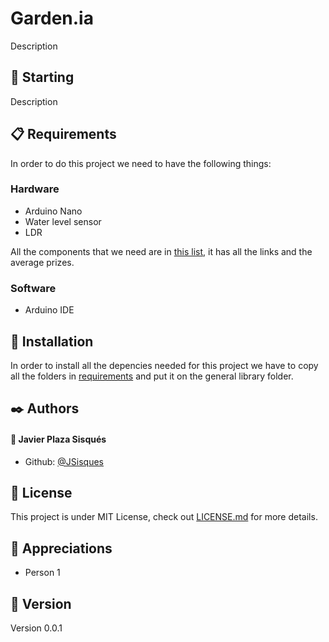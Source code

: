 # Garden.ia
Description

## :rocket: Starting
Description

## :clipboard: Requirements
In order to do this project we need to have the following things:

### Hardware

- Arduino Nano
- Water level sensor
- LDR

All the components that we need are in [this list](), it has all the links and the average prizes.

### Software

- Arduino IDE

## :wrench: Installation
In order to install all the depencies needed for this project we have to copy all the folders in [requirements]() and put it on the general library folder.

## :black_nib: Authors
#### :bust_in_silhouette: Javier Plaza Sisqués
- Github: [@JSisques](https://github.com/JSisques) 

## :page_facing_up: License
This project is under MIT License, check out [LICENSE.md]() for more details.

## :gift: Appreciations
- Person 1

## :hammer: Version
Version 0.0.1
